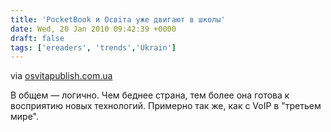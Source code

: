 ```yaml
---
title: 'PocketBook и Освiта уже двигают в школы'
date: Wed, 20 Jan 2010 09:42:39 +0000
draft: false
tags: ['ereaders', 'trends','Ukrain']
---
```



via [osvitapublish.com.ua](http://osvitapublish.com.ua/pocketbook.html)

В общем — логично. Чем беднее страна, тем более она готова к восприятию новых технологий. Примерно так же, как с VoIP в "третьем мире".